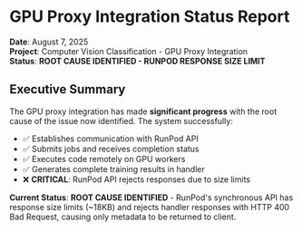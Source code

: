 # GPU Proxy Integration Status Report

**Date**: August 7, 2025  
**Project**: Computer Vision Classification - GPU Proxy Integration  
**Status**: **ROOT CAUSE IDENTIFIED - RUNPOD RESPONSE SIZE LIMIT**

## Executive Summary

The GPU proxy integration has made **significant progress** with the root cause of the issue now identified. The system successfully:
- ✅ Establishes communication with RunPod API
- ✅ Submits jobs and receives completion status
- ✅ Executes code remotely on GPU workers
- ✅ Generates complete training results in handler
- ❌ **CRITICAL**: RunPod API rejects responses due to size limits

**Current Status**: **ROOT CAUSE IDENTIFIED** - RunPod's synchronous API has response size limits (~18KB) and rejects handler responses with HTTP 400 Bad Request, causing only metadata to be returned to client.